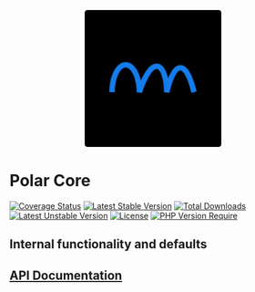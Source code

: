 <p align="center">
    <img width="240" src="./phpolar.svg" />
</p>

# Polar Core

[![Coverage Status](https://coveralls.io/repos/github/phpolar/core/badge.svg?branch=main)](https://coveralls.io/github/phpolar/core?branch=main) [![Latest Stable Version](http://poser.pugx.org/phpolar/core/v)](https://packagist.org/packages/phpolar/core) [![Total Downloads](http://poser.pugx.org/phpolar/core/downloads)](https://packagist.org/packages/phpolar/core) [![Latest Unstable Version](http://poser.pugx.org/phpolar/core/v/unstable)](https://packagist.org/packages/phpolar/core) [![License](http://poser.pugx.org/phpolar/core/license)](https://packagist.org/packages/phpolar/core) [![PHP Version Require](http://poser.pugx.org/phpolar/core/require/php)](https://packagist.org/packages/phpolar/core)

## Internal functionality and defaults

## [API Documentation](https://phpolar.github.io/core/)
